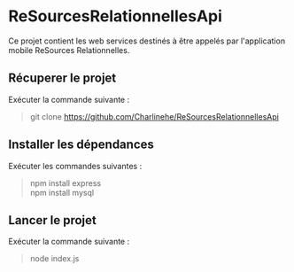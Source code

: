 # ReSourcesRelationnellesApi

Ce projet contient les web services destinés à être appelés par l'application mobile ReSources Relationnelles.

## Récuperer le projet
Exécuter la commande suivante :  
>git clone https://github.com/Charlinehe/ReSourcesRelationnellesApi

## Installer les dépendances
Exécuter les commandes suivantes :  
>npm install express  
>npm install mysql

## Lancer le projet
Exécuter la commande suivante :  
>node index.js
